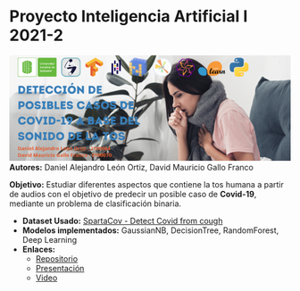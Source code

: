 # Proyecto Inteligencia Artificial I 2021-2
![Banner](/media/Banner.png)
**Autores:** Daniel Alejandro León Ortiz, David Mauricio Gallo Franco

**Objetivo:** Estudiar diferentes aspectos que contiene la tos humana a partir de audios con el objetivo de predecir un posible caso de **Covid-19**, mediante un problema de clasificación binaria.

* **Dataset Usado:** [SpartaCov - Detect Covid from cough](https://www.kaggle.com/neptuneapps/spartacov-detect-covid-from-cough)
* **Modelos implementados:** GaussianNB, DecisionTree, RandomForest, Deep Learning
* **Enlaces:**
    * [Repositorio](https://github.com/DALO-eng/Proyecto-IA-Covid-by-Tos)
    * [Presentación](https://docs.google.com/presentation/d/19fxtx_3z8OItxS5QwPjRO9eFC-Ezx9ZqOwMxTQaGaWE/edit?usp=sharing)
    * [Video](https://youtu.be/MfIFwNXuHVM)